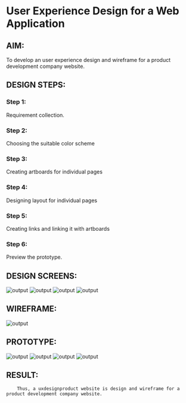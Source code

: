 # User Experience Design for a Web Application
## AIM:
To develop an user experience design and wireframe for a product development company website.

## DESIGN STEPS:
### Step 1: 
Requirement collection.
### Step 2:
Choosing the suitable color scheme
### Step 3:
Creating artboards for individual pages
### Step 4:
Designing layout for individual pages
### Step 5:
Creating links and linking it with artboards
### Step 6:
Preview the prototype.

## DESIGN SCREENS:

![output](./static/image/design1.jpg)
![output](./static/image/design2.jpg)
![output](./static/image/design3.jpg)
![output](./static/image/design4.jpg)




## WIREFRAME:
![output](./static/image/wireframe1.jpg)



## PROTOTYPE:
![output](./static/image/prototype1.jpg)
![output](./static/image/prototype2.jpg)
![output](./static/image/prototype3.jpg)
![output](./static/image/prototype4.jpg)



## RESULT:

        Thus, a uxdesignproduct website is design and wireframe for a product development company website.